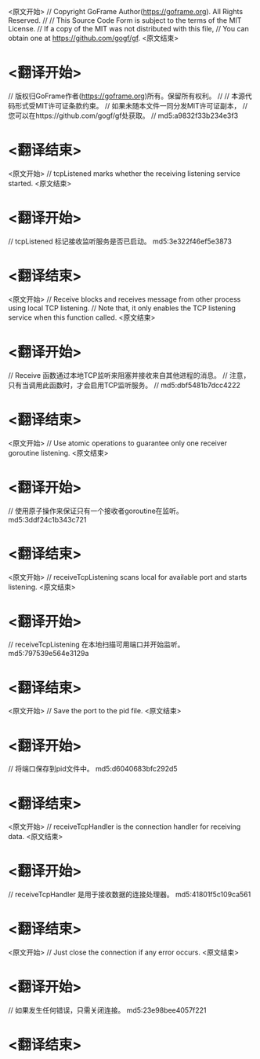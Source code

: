 
<原文开始>
// Copyright GoFrame Author(https://goframe.org). All Rights Reserved.
//
// This Source Code Form is subject to the terms of the MIT License.
// If a copy of the MIT was not distributed with this file,
// You can obtain one at https://github.com/gogf/gf.
<原文结束>

# <翻译开始>
// 版权归GoFrame作者(https://goframe.org)所有。保留所有权利。
//
// 本源代码形式受MIT许可证条款约束。
// 如果未随本文件一同分发MIT许可证副本，
// 您可以在https://github.com/gogf/gf处获取。
// md5:a9832f33b234e3f3
# <翻译结束>


<原文开始>
// tcpListened marks whether the receiving listening service started.
<原文结束>

# <翻译开始>
// tcpListened 标记接收监听服务是否已启动。 md5:3e322f46ef5e3873
# <翻译结束>


<原文开始>
// Receive blocks and receives message from other process using local TCP listening.
// Note that, it only enables the TCP listening service when this function called.
<原文结束>

# <翻译开始>
// Receive 函数通过本地TCP监听来阻塞并接收来自其他进程的消息。
// 注意，只有当调用此函数时，才会启用TCP监听服务。
// md5:dbf5481b7dcc4222
# <翻译结束>


<原文开始>
// Use atomic operations to guarantee only one receiver goroutine listening.
<原文结束>

# <翻译开始>
// 使用原子操作来保证只有一个接收者goroutine在监听。 md5:3ddf24c1b343c721
# <翻译结束>


<原文开始>
// receiveTcpListening scans local for available port and starts listening.
<原文结束>

# <翻译开始>
// receiveTcpListening 在本地扫描可用端口并开始监听。 md5:797539e564e3129a
# <翻译结束>


<原文开始>
// Save the port to the pid file.
<原文结束>

# <翻译开始>
// 将端口保存到pid文件中。 md5:d6040683bfc292d5
# <翻译结束>


<原文开始>
// receiveTcpHandler is the connection handler for receiving data.
<原文结束>

# <翻译开始>
// receiveTcpHandler 是用于接收数据的连接处理器。 md5:41801f5c109ca561
# <翻译结束>


<原文开始>
// Just close the connection if any error occurs.
<原文结束>

# <翻译开始>
// 如果发生任何错误，只需关闭连接。 md5:23e98bee4057f221
# <翻译结束>

